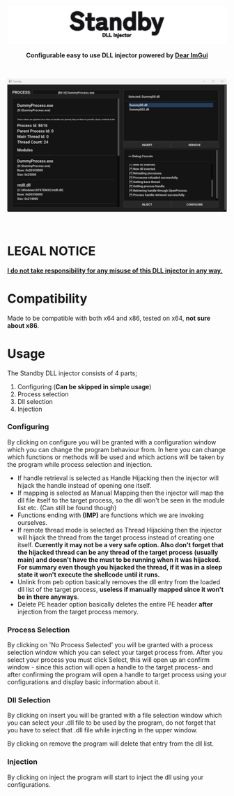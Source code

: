 ![STANDBY LOGO](Images/Logo.svg "STANDBY_LOGO")
<p align="center"><b>Configurable easy to use DLL injector powered by <a href="https://github.com/ocornut/imgui" target="_blank">Dear ImGui</a></b></p>

<br>
<p align="center">
<img src="https://github.com/paskalian/Standby/blob/master/Images/Menu.svg" alt="Menu"/>
</p>
<br>

# LEGAL NOTICE
<ins><b>I do not take responsibility for any misuse of this DLL injector in any way.</b></ins>

# Compatibility
Made to be compatible with both x64 and x86, tested on x64, **not sure about x86**.

# Usage

The Standby DLL injector consists of 4 parts;

1. Configuring (**Can be skipped in simple usage**)
2. Process selection
3. Dll selection
4. Injection

### Configuring
By clicking on configure you will be granted with a configuration window which you can change the program behaviour from. In here you can change which functions or methods will be used and which actions will be taken by the program while process selection and injection.

- If handle retrieval is selected as Handle Hijacking then the injector will hijack the handle instead of opening one itself.
- If mapping is selected as Manual Mapping then the injector will map the dll file itself to the target process, so the dll won't be seen in the module list etc. (Can still be found though)
- Functions ending with <b>(IMP)</b> are functions which we are invoking ourselves.
- If remote thread mode is selected as Thread Hijacking then the injector will hijack the thread from the target process instead of creating one itself. **Currently it may not be a very safe option. Also don't forget that the hijacked thread can be any thread of the target process (usually main) and doesn't have the must to be running when it was hijacked. For summary even though you hijacked the thread, if it was in a sleep state it won't execute the shellcode until it runs.**
- Unlink from peb option basically removes the dll entry from the loaded dll list of the target process, <b>useless if manually mapped since it won't be in there anyways</b>.
- Delete PE header option basically deletes the entire PE header <b>after</b> injection from the target process memory.

### Process Selection

By clicking on 'No Process Selected' you will be granted with a process selection window which you can select your target process from. After you select your process you must click Select, this will open up an confirm window - since this action will open a handle to the target process- and after confirming the program will open a handle to target process using your configurations and display basic information about it.

### Dll Selection

By clicking on insert you will be granted with a file selection window which you can select your .dll file to be used by the program, do not forget that you have to select that .dll file while injecting in the upper window.

By clicking on remove the program will delete that entry from the dll list.

### Injection

By clicking on inject the program will start to inject the dll using your configurations.

